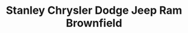 ---
title: "Stanley Chrysler Dodge Jeep Ram Brownfield"
url: /brownfield/stanley-chrysler-dodge-jeep-ram-brownfield/
shop: car
---